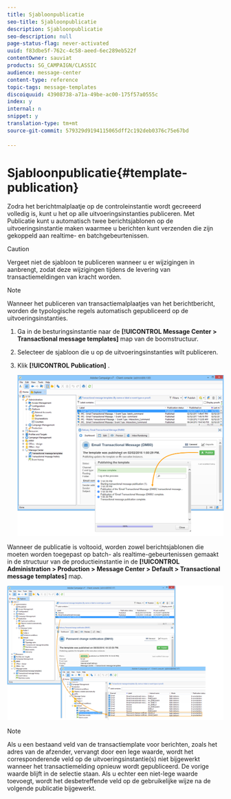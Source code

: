 ```yaml
---
title: Sjabloonpublicatie
seo-title: Sjabloonpublicatie
description: Sjabloonpublicatie
seo-description: null
page-status-flag: never-activated
uuid: f83dbe5f-762c-4c58-aeed-6ec289eb522f
contentOwner: sauviat
products: SG_CAMPAIGN/CLASSIC
audience: message-center
content-type: reference
topic-tags: message-templates
discoiquuid: 43908738-a71a-49be-ac00-175f57a0555c
index: y
internal: n
snippet: y
translation-type: tm+mt
source-git-commit: 579329d9194115065dff2c192deb0376c75e67bd

---
```



# Sjabloonpublicatie{#template-publication}

Zodra het berichtmalplaatje op de controleinstantie wordt gecreeerd volledig is, kunt u het op alle uitvoeringsinstanties publiceren. Met Publicatie kunt u automatisch twee berichtsjablonen op de uitvoeringsinstantie maken waarmee u berichten kunt verzenden die zijn gekoppeld aan realtime- en batchgebeurtenissen.

>[!CAUTION]
>
>Vergeet niet de sjabloon te publiceren wanneer u er wijzigingen in aanbrengt, zodat deze wijzigingen tijdens de levering van transactiemeldingen van kracht worden.

>[!NOTE]
>
>Wanneer het publiceren van transactiemalplaatjes van het berichtbericht, worden de typologische regels automatisch gepubliceerd op de uitvoeringsinstanties.

1. Ga in de besturingsinstantie naar de **[!UICONTROL Message Center > Transactional message templates]** map van de boomstructuur.
1. Selecteer de sjabloon die u op de uitvoeringsinstanties wilt publiceren.
1. Klik **[!UICONTROL Publication]** .

   ![](assets/messagecenter_publish_model_008.png)

Wanneer de publicatie is voltooid, worden zowel berichtsjablonen die moeten worden toegepast op batch- als realtime-gebeurtenissen gemaakt in de structuur van de productieinstantie in de **[!UICONTROL Administration > Production > Message Center > Default > Transactional message templates]** map.

![](assets/messagecenter_deployed_model_001.png)

>[!NOTE]
>
>Als u een bestaand veld van de transactiemplate voor berichten, zoals het adres van de afzender, vervangt door een lege waarde, wordt het corresponderende veld op de uitvoeringsinstantie(s) niet bijgewerkt wanneer het transactiemelding opnieuw wordt gepubliceerd. De vorige waarde blijft in de selectie staan. Als u echter een niet-lege waarde toevoegt, wordt het desbetreffende veld op de gebruikelijke wijze na de volgende publicatie bijgewerkt.

